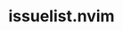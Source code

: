 <!--
 FileName:      README
 Author:        8ucchiman
 CreatedDate:   2023-11-10 11:39:49
 LastModified:  2023-01-25 10:56:12 +0900
 Reference:     https://qiita.com/Qiita/items/c686397e4a0f4f11683d
 Description:   ---
-->


# issuelist.nvim
